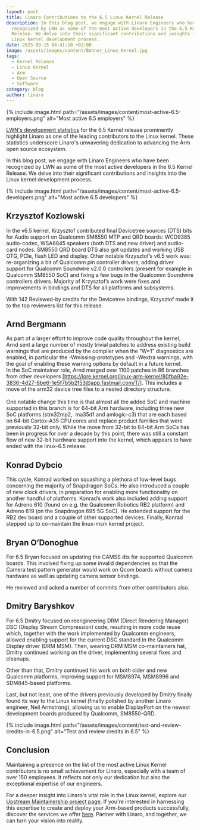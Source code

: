 ```yaml
---
layout: post
title: Linaro Contributions to the 6.5 Linux Kernel Release
description: In this blog post, we engage with Linaro Engineers who have been
  recognized by LWN as some of the most active developers in the 6.5 Kernel
  Release. We delve into their significant contributions and insights into the
  Linux kernel development process.
date: 2023-09-15 04:41:10 +02:00
image: /assets/images/content/Banner_Linux_Kernel.jpg
tags:
  - Kernel Release
  - Linux Kernel
  - Arm
  - Open Source
  - Software
category: blog
author: linaro
---
```

{% include image.html path="/assets/images/content/most-active-6.5-employers.png" alt="Most active 6.5 employers" %}

[LWN's development statistics](https://lwn.net/Articles/941675/) for the 6.5 Kernel release prominently highlight Linaro as one of the leading contributors to the Linux kernel. These statistics underscore Linaro's unwavering dedication to advancing the Arm open source ecosystem.

In this blog post, we engage with Linaro Engineers who have been recognized by LWN as some of the most active developers in the 6.5 Kernel Release. We delve into their significant contributions and insights into the Linux kernel development process.

{% include image.html path="/assets/images/content/most-active-6.5-developers.png" alt="Most active 6.5 developers" %}

## Krzysztof Kozlowski

In the v6.5 kernel, Krzysztof contributed final Devicetree sources (DTS) bits for Audio support on Qualcomm SM8550 MTP and QRD boards: WCD9385 audio-codec, WSA8845 speakers (both DTS and new driver) and audio-card nodes. SM8550 QRD board DTS also got updates and working USB OTG, PCIe, flash LED and display. Other notable Krzysztof’s v6.5 work was: re-organizing a bit of Qualcomm pin controller drivers, adding driver support for Qualcomm Soundwire v2.0.0 controllers (present for example in Qualcomm SM8550 SoC) and fixing a few bugs in the Qualcomm Soundwire controllers drivers. Majority of Krzysztof’s work were fixes and improvements in bindings and DTS for all platforms and subsystems.

With 142 Reviewed-by credits for the Devicetree bindings, Krzysztof made it to the top reviewers list for this release.

## Arnd Bergmann

As part of a larger effort to improve code quality throughout the kernel, Arnd sent a large number of mostly trivial patches to address existing build warnings that are produced by the compiler when the “W=1” diagnostics are enabled, in particular the -Wmissing-prototypes and -Wextra warnings, with the goal of enabling these warning options by default in a future kernel.\
In the SoC maintainer role, Arnd merged over 1100 patches in 86 branches from other developers \[<https://lore.kernel.org/linux-arm-kernel/80fba92e-3836-4d27-8be6-1e5f7b5b2f53@app.fastmail.com/T/>]. This includes a move of the arm32 device tree files to a nested directory structure.\
\
One notable change this time is that almost all the added SoC and machine supported in this branch is for 64-bit Arm hardware, including three new SoC platforms (stm32mp2,  ma35d1 and amlogic-c3) that are each based on 64-bit Cortex-A35 CPU cores and replace product families that were previously 32-bit only. While the move from 32-bit to 64-bit Arm SoCs has been in progress for over a decade by this point, there was still a constant flow of new 32-bit hardware support into the kernel, which appears to have ended with the linux-6.5 release.

## Konrad Dybcio

This cycle, Konrad worked on squashing a plethora of low-level bugs concerning the majority of Snapdragon SoCs. He also introduced a couple of new clock drivers, in preparation for enabling more functionality on another handful of platforms. Konrad’s work also included adding support for Adreno 610 (found on e.g. the Qualcomm Robotics RB2 platform) and Adreno 619 (on the Snapdragon 695 5G SoC). He extended support for the RB2 dev board and a couple of other supported devices. Finally, Konrad stepped up to co-maintain the linux-msm kernel project.

## Bryan O’Donoghue

For 6.5 Bryan focused on updating the CAMSS dts for supported Qualcomm boards. This involved fixing up some invalid dependencies so that the Camera test pattern generator would work on Qcom boards without camera hardware as well as updating camera sensor bindings.

He reviewed and acked a number of commits from other contributors also.

## Dmitry Baryshkov 

For 6.5 Dmitry focused on reengineering DRM (Direct Rendering Manager) DSC (Display Stream Compression) code, resulting in more code reuse which, together with the work implemented by Qualcomm engineers, allowed enabling support for the current DSC standard in the Qualcomm Display driver (DRM MSM). Then, wearing DRM MSM co-maintainers hat, Dmitry continued working on the driver, implementing several fixes and cleanups.

Other than that, Dmitry continued his work on both older and new Qualcomm platforms, improving support for MSM8974, MSM8996 and SDM845-based platforms.

Last, but not least, one of the drivers previously developed by Dmitry finally found its way to the Linux kernel (finally polished by another Linaro engineer, Neil Armstrong), allowing us to enable DisplayPort on the newest development boards produced by Qualcomm, SM8550-QRD.

{% include image.html path="/assets/images/content/test-and-review-credits-in-6.5.png" alt="Test and review credits in 6.5" %}

## Conclusion

Maintaining a presence on the list of the most active Linux Kernel contributors is no small achievement for Linaro, especially with a team of over 150 employees. It reflects not only our dedication but also the exceptional expertise of our engineers.

For a deeper insight into Linaro's vital role in the Linux kernel, explore our [Upstream Maintainership project page](https://linaro.atlassian.net/wiki/spaces/UM/overview). If you're interested in harnessing this expertise to create and deploy your Arm-based products successfully, discover the services we offer [here](https://www.linaro.org/services/). Partner with Linaro, and together, we can turn your vision into reality.